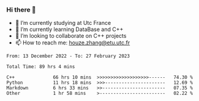 ### Hi there 👋
- 🔭 I’m currently studying at Utc France
- 🌱 I’m currently learning DataBase and C++
- 👯 I’m looking to collaborate on C++ projects
- 📫 How to reach me: houze.zhang@etu.utc.fr

<!--START_SECTION:waka-->

```text
From: 13 December 2022 - To: 27 February 2023

Total Time: 89 hrs 4 mins

C++              66 hrs 10 mins  >>>>>>>>>>>>>>>>>>>------   74.30 %
Python           11 hrs 18 mins  >>>----------------------   12.69 %
Markdown         6 hrs 33 mins   >>-----------------------   07.35 %
Other            1 hr 58 mins    >------------------------   02.22 %
```

<!--END_SECTION:waka-->
